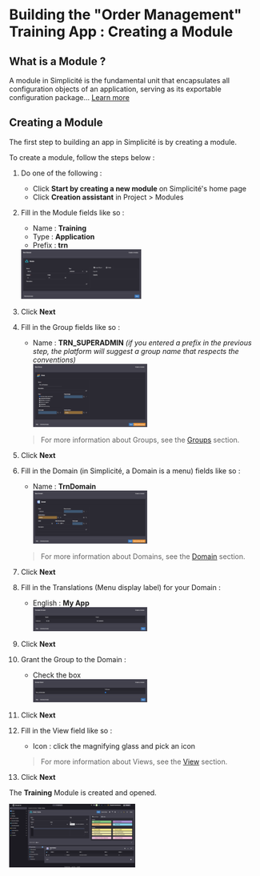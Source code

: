 # Building the "Order Management" Training App : Creating a Module

## What is a Module ?

A module in Simplicité is the fundamental unit that encapsulates all configuration objects of an application, serving as its exportable configuration package... [Learn more](/lesson/docs/platform/project/module)

## Creating a Module

The first step to building an app in Simplicité is by creating a module.  

To create a module, follow the steps below :

1. Do one of the following :
    - Click **Start by creating a new module** on Simplicité's home page
    - Click **Creation assistant** in Project > Modules
2. Fill in the Module fields like so :
    - Name : **Training**
    - Type : **Application**
    - Prefix : **trn**  
    <img src="module.png" alt="module" width="50%"/>
3. Click **Next**
4. Fill in the Group fields like so :
    - Name : **TRN_SUPERADMIN** *(if you entered a prefix in the previous step, the platform will suggest a group name that respects the conventions)*  
        <img src="group.png" alt="group" width="50%"/>
    > For more information about Groups, see the [Groups](/lesson/docs/platform/usersrights/groups) section. 

5. Click **Next**
6. Fill in the Domain (in Simplicité, a Domain is a menu) fields like so :
    - Name : **TrnDomain**  
        <img src="domain.png" alt="domain" width="50%"/>
    > For more information about Domains, see the [Domain](/lesson/docs/platform/businessobjects/domains) section. 
7. Click **Next**
8. Fill in the Translations (Menu display label) for your Domain :
    - English : **My App**  
         <img src="translate.png" alt="translate" width="50%"/>
9. Click **Next**
10. Grant the Group to the Domain :
    - Check the box  
         <img src="grant.png" alt="grant" width="50%"/>
11. Click **Next**
12. Fill in the View field like so :
    - Icon : click the magnifying glass and pick an icon
    > For more information about Views, see the [View](/lesson/docs/platform/userinterface/views/home-page) section.
13. Click **Next**

<div class="success">
    <p>The <b>Training</b> Module is created and opened.</p>
    <img src="success.png" alt="success" width="50%"/>
</div>

